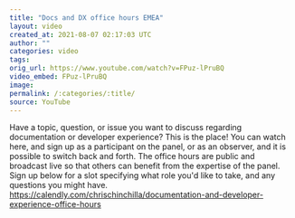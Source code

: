 ```yaml
---
title: "Docs and DX office hours EMEA"
layout: video
created_at: 2021-08-07 02:17:03 UTC
author: ""
categories: video
tags: 
orig_url: https://www.youtube.com/watch?v=FPuz-lPruBQ
video_embed: FPuz-lPruBQ
image:
permalink: /:categories/:title/
source: YouTube
---
```

Have a topic, question, or issue you want to discuss regarding documentation or developer experience? This is the place! You can watch here, and sign up as a participant on the panel, or as an observer, and it is possible to switch back and forth. The office hours are public and broadcast live so that others can benefit from the expertise of the panel. Sign up below for a slot specifying what role you'd like to take, and any questions you might have. https://calendly.com/chrischinchilla/documentation-and-developer-experience-office-hours